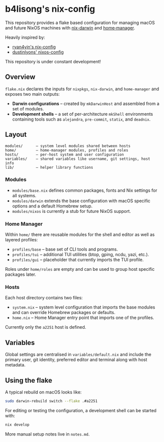 # b4lisong's nix-config

This repository provides a flake based configuration for managing macOS and future NixOS machines with [nix-darwin](https://github.com/nix-darwin/nix-darwin) and [home‑manager](https://github.com/nix-community/home-manager).

Heavily inspired by:
- [ryan4yin's nix-config](https://github.com/ryan4yin/nix-config)
- [dustinlyons' nixos-config](https://github.com/dustinlyons/nixos-config)

This repository is under constant development!

## Overview

`flake.nix` declares the inputs for `nixpkgs`, `nix-darwin`, and `home-manager` and exposes two main outputs:

* **Darwin configurations** – created by `mkDarwinHost` and assembled from a set of modules.
* **Development shells** – a set of per-architecture `mkShell` environments containing tools such as `alejandra`, `pre-commit`, `statix`, and `deadnix`.

## Layout

```
modules/      – system level modules shared between hosts
home/         – home-manager modules, profiles and roles
hosts/        – per-host system and user configuration
variables/    – shared variables like username, git settings, host info
lib/          – helper library functions
```

### Modules

* `modules/base.nix` defines common packages, fonts and Nix settings for all systems.
* `modules/darwin` extends the base configuration with macOS specific options and a default Homebrew setup.
* `modules/nixos` is currently a stub for future NixOS support.

### Home Manager

Within `home/` there are reusable modules for the shell and editor as well as layered profiles:

* `profiles/base` – base set of CLI tools and programs.
* `profiles/tui` – additional TUI utilities (btop, gping, ncdu, yazi, etc.).
* `profiles/gui` – placeholder that currently imports the TUI profile.

Roles under `home/roles` are empty and can be used to group host specific packages later.

### Hosts

Each host directory contains two files:

* `system.nix` – system level configuration that imports the base modules and can override Homebrew packages or defaults.
* `home.nix` – Home Manager entry point that imports one of the profiles.

Currently only the `a2251` host is defined.

## Variables

Global settings are centralised in `variables/default.nix` and include the primary user, git identity, preferred editor and terminal along with host metadata.

## Using the flake

A typical rebuild on macOS looks like:

```bash
sudo darwin-rebuild switch --flake .#a2251
```

For editing or testing the configuration, a development shell can be started with:

```bash
nix develop
```

More manual setup notes live in `notes.md`.

